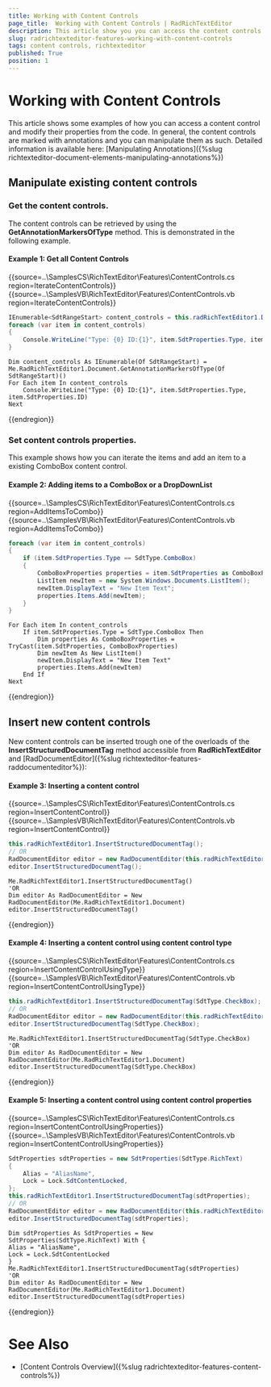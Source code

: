 ```yaml
---
title: Working with Content Controls
page_title:  Working with Content Controls | RadRichTextEditor
description: This article show you you can access the content controls in code
slug: radrichtexteditor-features-working-with-content-controls
tags: content controls, richtexteditor
published: True
position: 1
---
```


# Working with Content Controls

This article shows some examples of how you can access a content control and modify their properties from the code. In general, the content controls are marked with annotations and you can manipulate them as such. Detailed information is available here: [Manipulating Annotations]({%slug richtexteditor-document-elements-manipulating-annotations%}) 

## Manipulate existing content controls

### Get the content controls. 

The content controls can be retrieved by using the __GetAnnotationMarkersOfType__ method. This is demonstrated in the following example. 

#### Example 1: Get all Content Controls

{{source=..\SamplesCS\RichTextEditor\Features\ContentControls.cs region=IterateContentControls}} 
{{source=..\SamplesVB\RichTextEditor\Features\ContentControls.vb region=IterateContentControls}} 

````C# 
IEnumerable<SdtRangeStart> content_controls = this.radRichTextEditor1.Document.GetAnnotationMarkersOfType<SdtRangeStart>();
foreach (var item in content_controls)
{
    Console.WriteLine("Type: {0} ID:{1}", item.SdtProperties.Type, item.SdtProperties.ID);
}

````
````VB.NET 
Dim content_controls As IEnumerable(Of SdtRangeStart) = Me.RadRichTextEditor1.Document.GetAnnotationMarkersOfType(Of SdtRangeStart)()
For Each item In content_controls
    Console.WriteLine("Type: {0} ID:{1}", item.SdtProperties.Type, item.SdtProperties.ID)
Next

````

{{endregion}} 
  

### Set content controls properties.

This example shows how you can iterate the items and add an item to a existing ComboBox content control. 

#### Example 2: Adding items to a ComboBox or a DropDownList

{{source=..\SamplesCS\RichTextEditor\Features\ContentControls.cs region=AddItemsToCombo}} 
{{source=..\SamplesVB\RichTextEditor\Features\ContentControls.vb region=AddItemsToCombo}} 

````C# 
foreach (var item in content_controls)
{
    if (item.SdtProperties.Type == SdtType.ComboBox)
    {
        ComboBoxProperties properties = item.SdtProperties as ComboBoxProperties;
        ListItem newItem = new System.Windows.Documents.ListItem();
        newItem.DisplayText = "New Item Text";
        properties.Items.Add(newItem);
    }
}

````
````VB.NET 
For Each item In content_controls
    If item.SdtProperties.Type = SdtType.ComboBox Then
        Dim properties As ComboBoxProperties = TryCast(item.SdtProperties, ComboBoxProperties)
        Dim newItem As New ListItem()
        newItem.DisplayText = "New Item Text"
        properties.Items.Add(newItem)
    End If
Next

````

{{endregion}} 


## Insert new content controls

New content controls can be inserted trough one of the overloads of the __InsertStructuredDocumentTag__ method accessible from __RadRichTextEditor__ and [RadDocumentEditor]({%slug richtexteditor-features-raddocumenteditor%}):

#### Example 3: Inserting a content control

{{source=..\SamplesCS\RichTextEditor\Features\ContentControls.cs region=InsertContentControl}} 
{{source=..\SamplesVB\RichTextEditor\Features\ContentControls.vb region=InsertContentControl}} 

````C# 
this.radRichTextEditor1.InsertStructuredDocumentTag();
// OR 
RadDocumentEditor editor = new RadDocumentEditor(this.radRichTextEditor1.Document);
editor.InsertStructuredDocumentTag();

````
````VB.NET 
Me.RadRichTextEditor1.InsertStructuredDocumentTag()
'OR
Dim editor As RadDocumentEditor = New RadDocumentEditor(Me.RadRichTextEditor1.Document)
editor.InsertStructuredDocumentTag()

````

{{endregion}}


#### Example 4: Inserting a content control using content control type

{{source=..\SamplesCS\RichTextEditor\Features\ContentControls.cs region=InsertContentControlUsingType}} 
{{source=..\SamplesVB\RichTextEditor\Features\ContentControls.vb region=InsertContentControlUsingType}} 

````C# 
this.radRichTextEditor1.InsertStructuredDocumentTag(SdtType.CheckBox);
// OR 
RadDocumentEditor editor = new RadDocumentEditor(this.radRichTextEditor1.Document);
editor.InsertStructuredDocumentTag(SdtType.CheckBox);

````
````VB.NET 
Me.RadRichTextEditor1.InsertStructuredDocumentTag(SdtType.CheckBox)
'OR
Dim editor As RadDocumentEditor = New RadDocumentEditor(Me.RadRichTextEditor1.Document)
editor.InsertStructuredDocumentTag(SdtType.CheckBox)

````

{{endregion}} 


#### Example 5: Inserting a content control using content control properties

{{source=..\SamplesCS\RichTextEditor\Features\ContentControls.cs region=InsertContentControlUsingProperties}} 
{{source=..\SamplesVB\RichTextEditor\Features\ContentControls.vb region=InsertContentControlUsingProperties}} 

````C# 
SdtProperties sdtProperties = new SdtProperties(SdtType.RichText)
{
    Alias = "AliasName",
    Lock = Lock.SdtContentLocked,
};
this.radRichTextEditor1.InsertStructuredDocumentTag(sdtProperties);
// OR 
RadDocumentEditor editor = new RadDocumentEditor(this.radRichTextEditor1.Document);
editor.InsertStructuredDocumentTag(sdtProperties);

````
````VB.NET 
Dim sdtProperties As SdtProperties = New SdtProperties(SdtType.RichText) With {
Alias = "AliasName",
Lock = Lock.SdtContentLocked
}
Me.RadRichTextEditor1.InsertStructuredDocumentTag(sdtProperties)
'OR
Dim editor As RadDocumentEditor = New RadDocumentEditor(Me.RadRichTextEditor1.Document)
editor.InsertStructuredDocumentTag(sdtProperties)

````

{{endregion}} 


# See Also
* [Content Controls Overview]({%slug radrichtexteditor-features-content-controls%})